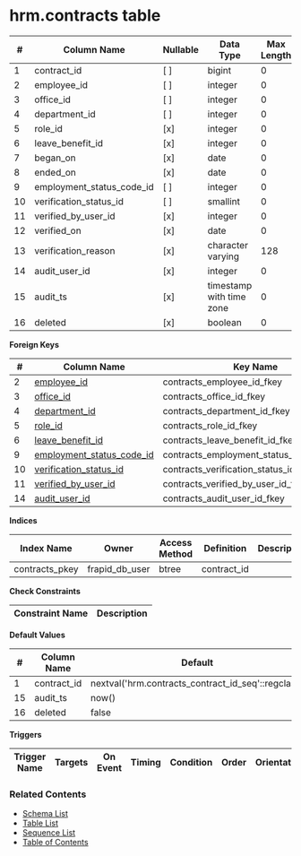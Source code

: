 # hrm.contracts table



| # | Column Name | Nullable | Data Type | Max Length | Description |
| --- | --- | --- | --- | --- | --- |
| 1 | contract_id | [ ] | bigint | 0 |  |
| 2 | employee_id | [ ] | integer | 0 |  |
| 3 | office_id | [ ] | integer | 0 |  |
| 4 | department_id | [ ] | integer | 0 |  |
| 5 | role_id | [x] | integer | 0 |  |
| 6 | leave_benefit_id | [x] | integer | 0 |  |
| 7 | began_on | [x] | date | 0 |  |
| 8 | ended_on | [x] | date | 0 |  |
| 9 | employment_status_code_id | [ ] | integer | 0 |  |
| 10 | verification_status_id | [ ] | smallint | 0 |  |
| 11 | verified_by_user_id | [x] | integer | 0 |  |
| 12 | verified_on | [x] | date | 0 |  |
| 13 | verification_reason | [x] | character varying | 128 |  |
| 14 | audit_user_id | [x] | integer | 0 |  |
| 15 | audit_ts | [x] | timestamp with time zone | 0 |  |
| 16 | deleted | [x] | boolean | 0 |  |



**Foreign Keys**

| # | Column Name | Key Name | References |
| --- | --- | --- | --- |
| 2 | [employee_id](../hrm/employees.md) | contracts_employee_id_fkey | hrm.employees.employee_id |
| 3 | [office_id](../core/offices.md) | contracts_office_id_fkey | core.offices.office_id |
| 4 | [department_id](../hrm/departments.md) | contracts_department_id_fkey | hrm.departments.department_id |
| 5 | [role_id](../hrm/roles.md) | contracts_role_id_fkey | hrm.roles.role_id |
| 6 | [leave_benefit_id](../hrm/leave_benefits.md) | contracts_leave_benefit_id_fkey | hrm.leave_benefits.leave_benefit_id |
| 9 | [employment_status_code_id](../hrm/employment_status_codes.md) | contracts_employment_status_code_id_fkey | hrm.employment_status_codes.employment_status_code_id |
| 10 | [verification_status_id](../core/verification_statuses.md) | contracts_verification_status_id_fkey | core.verification_statuses.verification_status_id |
| 11 | [verified_by_user_id](../account/users.md) | contracts_verified_by_user_id_fkey | account.users.user_id |
| 14 | [audit_user_id](../account/users.md) | contracts_audit_user_id_fkey | account.users.user_id |



**Indices**

| Index Name | Owner | Access Method | Definition | Description |
| --- | --- | --- | --- | --- |
| contracts_pkey | frapid_db_user | btree | contract_id |  |



**Check Constraints**

| Constraint Name | Description |
| --- | --- |



**Default Values**

| # | Column Name | Default |
| --- | --- | --- |
| 1 | contract_id | nextval('hrm.contracts_contract_id_seq'::regclass) |
| 15 | audit_ts | now() |
| 16 | deleted | false |


**Triggers**

| Trigger Name | Targets | On Event | Timing | Condition | Order | Orientation | Description |
| --- | --- | --- | --- | --- | --- | --- | --- |


### Related Contents
* [Schema List](../../schemas.md)
* [Table List](../../tables.md)
* [Sequence List](../../sequences.md)
* [Table of Contents](../../README.md)
